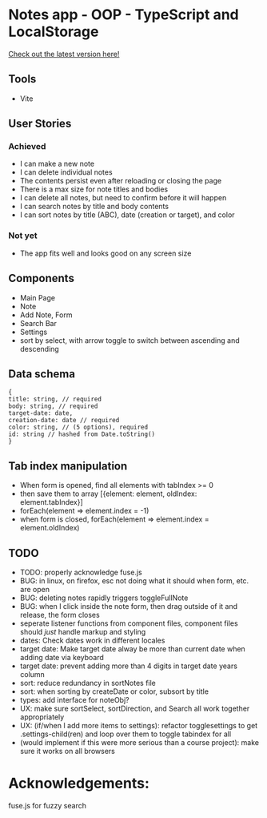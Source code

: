 # Notes app - OOP - TypeScript and LocalStorage

[Check out the latest version here!](https://crows-note-app.surge.sh)

## Tools

- Vite

## User Stories

### Achieved

- I can make a new note
- I can delete individual notes
- The contents persist even after reloading or closing the page
- There is a max size for note titles and bodies
- I can delete all notes, but need to confirm before it will happen
- I can search notes by title and body contents
- I can sort notes by title (ABC), date (creation or target), and color

### Not yet

- The app fits well and looks good on any screen size

## Components

- Main Page
- Note
- Add Note, Form
- Search Bar
- Settings
- sort by select, with arrow toggle to switch between ascending and descending

## Data schema

```
{
title: string, // required
body: string, // required
target-date: date,
creation-date: date // required
color: string, // (5 options), required
id: string // hashed from Date.toString()
}
```

## Tab index manipulation 

- When form is opened, find all elements with tabIndex >= 0
- then save them to array [{element: element, oldIndex: element.tabIndex}]
- forEach(element => element.index = -1)
- when form is closed, forEach(element => element.index = element.oldIndex)

## TODO

- TODO: properly acknowledge fuse.js
- BUG: in linux, on firefox, esc not doing what it should when form, etc. are open
- BUG: deleting notes rapidly triggers toggleFullNote
- BUG: when I click inside the note form, then drag outside of it and release, the form closes
- seperate listener functions from component files, component files should _just_ handle markup and styling
- dates: Check dates work in different locales
- target date: Make target date alway be more than current date when adding date via keyboard
- target date: prevent adding more than 4 digits in target date years column
- sort: reduce redundancy in sortNotes file
- sort: when sorting by createDate or color, subsort by title
- types: add interface for noteObj?
- UX: make sure sortSelect, sortDirection, and Search all work together appropriately
- UX: (if/when I add more items to settings): refactor togglesettings to get .settings-child(ren) and loop over them to toggle tabindex for all
- (would implement if this were more serious than a course project): make sure it works on all browsers

# Acknowledgements:

fuse.js for fuzzy search
